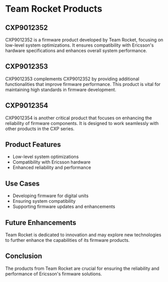# Team Rocket Products

## CXP9012352
CXP9012352 is a firmware product developed by Team Rocket, focusing on low-level system optimizations. It ensures compatibility with Ericsson's hardware specifications and enhances overall system performance.

## CXP9012353
CXP9012353 complements CXP9012352 by providing additional functionalities that improve firmware performance. This product is vital for maintaining high standards in firmware development.

## CXP9012354
CXP9012354 is another critical product that focuses on enhancing the reliability of firmware components. It is designed to work seamlessly with other products in the CXP series.

## Product Features
- Low-level system optimizations
- Compatibility with Ericsson hardware
- Enhanced reliability and performance

## Use Cases
- Developing firmware for digital units
- Ensuring system compatibility
- Supporting firmware updates and enhancements

## Future Enhancements
Team Rocket is dedicated to innovation and may explore new technologies to further enhance the capabilities of its firmware products.

## Conclusion
The products from Team Rocket are crucial for ensuring the reliability and performance of Ericsson's firmware solutions. 